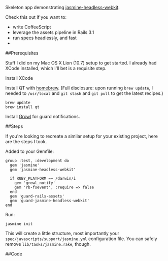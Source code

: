 Skeleton app demonstrating [jasmine-headless-webkit](http://johnbintz.github.com/jasmine-headless-webkit/).

Check this out if you want to:

* write CoffeeScript
* leverage the assets pipeline in Rails 3.1
* run specs headlessly, and fast
* 



##Prerequisites

Stuff I did on my Mac OS X Lion (10.7) setup to get started. I already had XCode installed, which I'll bet is a requisite step.

Install XCode

Install QT with [homebrew](https://github.com/mxcl/homebrew). (Full disclosure: upon running `brew update`, I needed to `/usr/local` and `git stash` and `git pull` to get the latest recipes.)

    brew update
    brew install qt

Install [Growl](http://growl.info/index.php) for guard notifications.


##Steps

If you're looking to recreate a similar setup for your existing project, here are the steps I took.

Added to your Gemfile:

    group :test, :development do
      gem 'jasmine'
      gem 'jasmine-headless-webkit'
  
      if RUBY_PLATFORM =~ /darwin/i
        gem 'growl_notify'
        gem 'rb-fsevent', :require => false 
      end
      gem 'guard-rails-assets'
      gem 'guard-jasmine-headless-webkit'
    end
    
Run:

    jasmine init

This will create a little structure, most importantly your `spec/javascripts/support/jasmine.yml` configuration file. You can safely remove `lib/tasks/jasmine.rake`, though.

##Code

